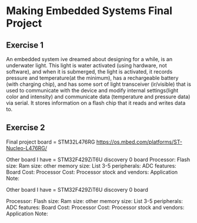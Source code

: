 # Making Embedded Systems Final Project

## Exercise 1

An embedded system ive dreamed about designing for a while, is an underwater light.
This light is water activated (using hardware, not software), and when it is submerged, the light is activated, it records pressure and temperature(at the minimum), has a rechargeable battery (with charging chip), and has some sort of light transceiver (ir/visible) that is used to communicate with the device and modify internal settings(light color and intensity) and communicate data (temperature and pressure data) via serial.  It stores information on a flash chip that it reads and writes data to.

## Exercise 2
Final project board = STM32L476RG
https://os.mbed.com/platforms/ST-Nucleo-L476RG/

Other board I have = STM32F429ZiT6U discovery 0 board
Processor:
Flash size:
Ram size:
other memory size:
List 3-5 peripherals:
ADC features:
Board Cost:
Processor Cost:
Processor stock and vendors:
Application Note:

Other board I have = STM32F429ZiT6U discovery 0 board


Processor:
Flash size:
Ram size:
other memory size:
List 3-5 peripherals:
ADC features:
Board Cost:
Processor Cost:
Processor stock and vendors:
Application Note:
